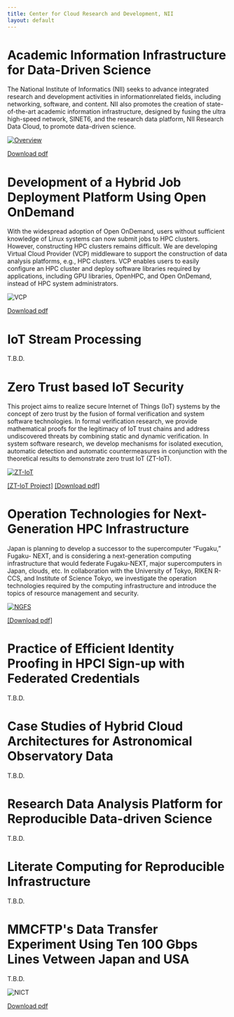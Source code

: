 ```yaml
---
title: Center for Cloud Research and Development, NII
layout: default
---
```

# Academic Information Infrastructure for Data-Driven Science

The National Institute of Informatics (NII) seeks to advance integrated research and development activities in informationrelated fields, including networking, software, and content. NII also promotes the creation of state-of-the-art academic information infrastructure, designed by fusing the ultra high-speed network, SINET6, and the research data platform, NII Research Data Cloud, to promote data-driven science.

[![Overview](figs/1_SC24_Overview_r1-thumbnail.jpg)](figs/1_SC24_Overview_r1-thumbnail.jpg)

[Download pdf](docs/1_Overview_A4.pdf)

# Development of a Hybrid Job Deployment Platform Using Open OnDemand

With the widespread adoption of Open OnDemand, users without sufficient knowledge of Linux systems can now submit jobs to HPC clusters. However, constructing HPC clusters remains difficult. We are developing Virtual Cloud Provider (VCP) middleware to support the construction of data analysis platforms, e.g., HPC clusters. VCP enables users to easily configure an HPC cluster and deploy software libraries required by applications, including GPU libraries, OpenHPC, and Open OnDemand, instead of HPC system administrators.

![VCP](figs/2_SC24_VCP-r7-2.jpg)

[Download pdf](docs/2_VCP_A4.pdf)

# IoT Stream Processing

T.B.D.

# Zero Trust based IoT Security

This project aims to realize secure Internet of Things (IoT) systems by the concept of zero trust by the fusion of formal verification and system software technologies. In formal verification research, we provide mathematical proofs for the legitimacy of IoT trust chains and address undiscovered threats by combining static and dynamic verification. In system software research, we develop mechanisms for isolated execution, automatic detection and automatic countermeasures in conjunction with the theoretical results to demonstrate zero trust IoT (ZT-IoT). 

[![ZT-IoT](figs/4_SC24_ZT-IoT_r5.jpg)](figs/4_SC24_ZT-IoT_r5.jpg)

[[ZT-IoT Project]](https://zt-iot.nii.ac.jp/en/) [[Download pdf]](docs/4_SC24_ZT-IoT_A4.pdf)

# Operation Technologies for Next-Generation HPC Infrastructure

Japan is planning to develop a successor to the supercomputer “Fugaku,” Fugaku- NEXT, and is considering a next-generation computing infrastructure that would federate Fugaku-NEXT, major supercomputers in Japan, clouds, etc. In collaboration with the University of Tokyo, RIKEN R-CCS, and Institute of Science Tokyo, we investigate the operation technologies required by the computing infrastructure and introduce the topics of resource management and security.

[![NGFS](figs/5_SC24.ngfs.r8.jpg)](figs/5_SC24.ngfs.r8.jpg)

[[Download pdf]](docs/5_SC24.ngfs.A4.pdf)

# Practice of Efficient Identity Proofing in HPCI Sign-up with Federated Credentials

T.B.D.

# Case Studies of Hybrid Cloud Architectures for Astronomical Observatory Data

T.B.D.

# Research Data Analysis Platform for Reproducible Data-driven Science

T.B.D.

# Literate Computing for Reproducible Infrastructure

T.B.D.

# MMCFTP's Data Transfer Experiment Using Ten 100 Gbps Lines Vetween Japan and USA

T.B.D.

![NICT](figs/10_sc24_mmcftp-2.png)

[Download pdf](docs/10_sc24_mmcftp_org.pdf)

